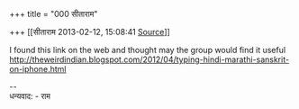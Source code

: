+++
title = "000 सीताराम"

+++
[[सीताराम	2013-02-12, 15:08:41 [Source](https://groups.google.com/g/samskrita/c/Ky4iCAlSgcQ)]]



I found this link on the web and thought may the group would find it useful  
<http://theweirdindian.blogspot.com/2012/04/typing-hindi-marathi-sanskrit-on-iphone.html>  
  
  
--  
धन्यवाद: - राम


